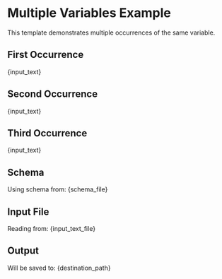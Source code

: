 # Multiple Variables Example

This template demonstrates multiple occurrences of the same variable.

## First Occurrence
{input_text}

## Second Occurrence
{input_text}

## Third Occurrence
{input_text}

## Schema
Using schema from: {schema_file}

## Input File
Reading from: {input_text_file}

## Output
Will be saved to: {destination_path} 